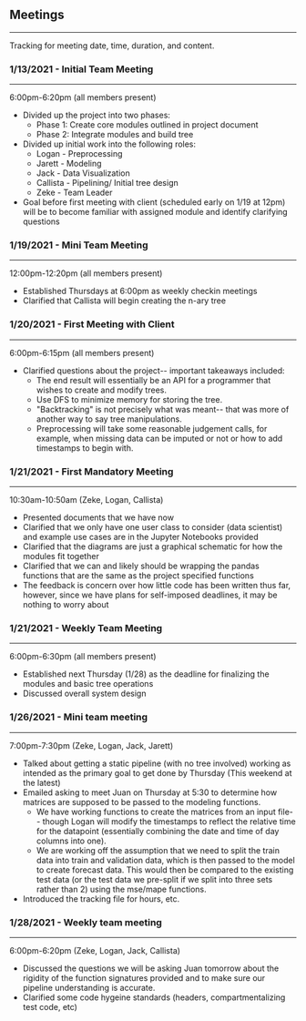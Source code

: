 ## Meetings
-----------
Tracking for meeting date, time, duration, and content.

### 1/13/2021 - Initial Team Meeting
------------------------------------
6:00pm-6:20pm (all members present)
* Divided up the project into two phases:
  * Phase 1: Create core modules outlined in project document
  * Phase 2: Integrate modules and build tree
* Divided up initial work into the following roles:
  * Logan - Preprocessing
  * Jarett - Modeling
  * Jack - Data Visualization
  * Callista - Pipelining/ Initial tree design
  * Zeke - Team Leader
* Goal before first meeting with client (scheduled early on 1/19 at 12pm) will be to become familiar with assigned module and identify clarifying questions

### 1/19/2021 - Mini Team Meeting
---------------------------------
12:00pm-12:20pm (all members present)
* Established Thursdays at 6:00pm as weekly checkin meetings
* Clarified that Callista will begin creating the n-ary tree

### 1/20/2021 - First Meeting with Client
-----------------------------------------
6:00pm-6:15pm (all members present)
* Clarified questions about the project-- important takeaways included:
    * The end result will essentially be an API for a programmer that wishes to create and modify trees.
    * Use DFS to minimize memory for storing the tree.
    * "Backtracking" is not precisely what was meant-- that was more of another way to say tree manipulations.
    * Preprocessing will take some reasonable judgement calls, for example, when missing data can be imputed or not or how to add timestamps to begin with.

### 1/21/2021 - First Mandatory Meeting
---------------------------------------
10:30am-10:50am (Zeke, Logan, Callista)
* Presented documents that we have now
* Clarified that we only have one user class to consider (data scientist) and example use cases are in the Jupyter Notebooks provided
* Clarified that the diagrams are just a graphical schematic for how the modules fit together
* Clarified that we can and likely should be wrapping the pandas functions that are the same as the project specified functions
* The feedback is concern over how little code has been written thus far, however, since we have plans for self-imposed deadlines, it may be nothing to worry about

### 1/21/2021 - Weekly Team Meeting
-----------------------------------
6:00pm-6:30pm (all members present)
* Established next Thursday (1/28) as the deadline for finalizing the modules and basic tree operations
* Discussed overall system design

### 1/26/2021 - Mini team meeting
-----------------------------------
7:00pm-7:30pm (Zeke, Logan, Jack, Jarett)
* Talked about getting a static pipeline (with no tree involved) working as intended as the primary goal to get done by Thursday (This weekend at the latest)
* Emailed asking to meet Juan on Thursday at 5:30 to determine how matrices are supposed to be passed to the modeling functions.
  * We have working functions to create the matrices from an input file-- though Logan will modify the timestamps to reflect the relative time for the datapoint (essentially combining the date and time of day columns into one).
  * We are working off the assumption that we need to split the train data into train and validation data, which is then passed to the model to create forecast data. This would then be compared to the existing test data (or the test data we pre-split if we split into three sets rather than 2) using the mse/mape functions.
* Introduced the tracking file for hours, etc.

### 1/28/2021 - Weekly team meeting
-----------------------------------
6:00pm-6:20pm (Zeke, Logan, Jack, Callista)
* Discussed the questions we will be asking Juan tomorrow about the rigidity of the function signatures provided and to make sure our pipeline understanding is accurate.
* Clarified some code hygeine standards (headers, compartmentalizing test code, etc)
